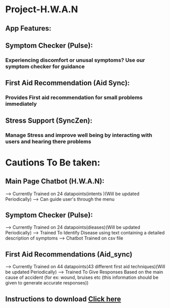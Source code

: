# Project-H.W.A.N
## App Features:
## Symptom Checker (Pulse):
### Experiencing discomfort or unusal symptoms? Use our symptom checker for guidance
## First Aid Recommendation (Aid Sync):
### Provides First aid recommendation for small problems immediately
## Stress Support (SyncZen):
### Manage Stress and improve well being by interacting with users and hearing there problems

# Cautions To Be taken:
## Main Page Chatbot (H.W.A.N):
--> Currently Trained on 24 datapoints(intents )(Will be updated Periodically)
--> Can guide user's through the menu
## Symptom Checker (Pulse):
--> Currently Trained on 24 datapoints(dieases)(Will be updated Periodically)
--> Trained To Identify Disease using text containing a detailed description of symptoms 
--> Chatbot Trained on csv file
## First Aid Recommendations (Aid_sync)
--> Currently Trained on 44 datapoints(43 different first aid techniques)(Will be updated Periodically)
--> Trained To Give Responses Based on the main cause of accident (for ex: wound, bruises etc (this information should be given to generate accurate responses))

## Instructions to download [Click here](https://github.com/pythonsmurfmain/Project-H.W.A.N/blob/main/instructions.md)
